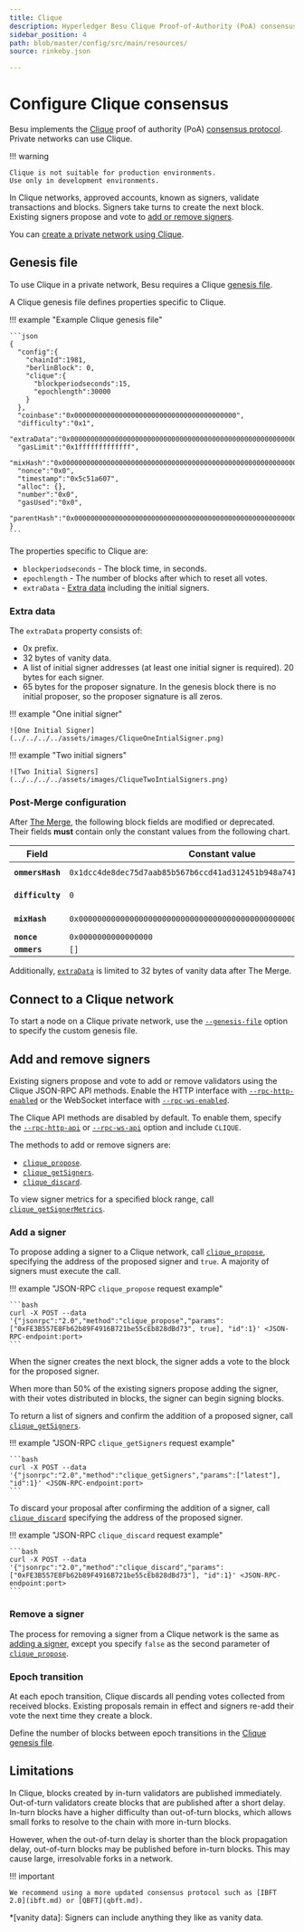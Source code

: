 ```yaml
---
title: Clique
description: Hyperledger Besu Clique Proof-of-Authority (PoA) consensus protocol implementation
sidebar_position: 4
path: blob/master/config/src/main/resources/
source: rinkeby.json

---
```


# Configure Clique consensus

Besu implements the [Clique](https://eips.ethereum.org/EIPS/eip-225) proof of authority (PoA) [consensus protocol](index.md).
Private networks can use Clique.

!!! warning

    Clique is not suitable for production environments.
    Use only in development environments.

In Clique networks, approved accounts, known as signers, validate transactions and blocks. Signers
take turns to create the next block.
Existing signers propose and vote to [add or remove signers](#add-and-remove-signers).

You can [create a private network using Clique](../../../tutorials/clique.md).

## Genesis file

To use Clique in a private network, Besu requires a Clique [genesis file](../../../../public-networks/concepts/genesis-file.md).

A Clique genesis file defines properties specific to Clique.

!!! example "Example Clique genesis file"

    ```json
    {
      "config":{
        "chainId":1981,
        "berlinBlock": 0,
        "clique":{
          "blockperiodseconds":15,
          "epochlength":30000
        }
      },
      "coinbase":"0x0000000000000000000000000000000000000000",
      "difficulty":"0x1",
      "extraData":"0x000000000000000000000000000000000000000000000000000000000000000001a54556254bfa3db2daa7673435ec63649925c50000000000000000000000000000000000000000000000000000000000000000000000000000000000000000000000000000000000000000000000000000000000",
      "gasLimit":"0x1fffffffffffff",
      "mixHash":"0x0000000000000000000000000000000000000000000000000000000000000000",
      "nonce":"0x0",
      "timestamp":"0x5c51a607",
      "alloc": {},
      "number":"0x0",
      "gasUsed":"0x0",
      "parentHash":"0x0000000000000000000000000000000000000000000000000000000000000000"
    }
    ```

The properties specific to Clique are:

* `blockperiodseconds` - The block time, in seconds.
* `epochlength` - The number of blocks after which to reset all votes.
* `extraData` - [Extra data](#extra-data) including the initial signers.

### Extra data

The `extraData` property consists of:

* 0x prefix.
* 32 bytes of vanity data.
* A list of initial signer addresses (at least one initial signer is required).
  20 bytes for each signer.
* 65 bytes for the proposer signature.
  In the genesis block there is no initial proposer, so the proposer signature is all zeros.

!!! example "One initial signer"

    ![One Initial Signer](../../../../assets/images/CliqueOneIntialSigner.png)

!!! example "Two initial signers"

    ![Two Initial Signers](../../../../assets/images/CliqueTwoIntialSigners.png)

### Post-Merge configuration

After [The Merge](../../../../public-networks/concepts/the-merge.md), the following block fields are modified or deprecated.
Their fields **must** contain only the constant values from the following chart.

| Field | Constant value | Comment |
|-------|----------------|---------|
| **`ommersHash`** | `0x1dcc4de8dec75d7aab85b567b6ccd41ad312451b948a7413f0a142fd40d49347` | `= Keccak256(RLP([]))` |
| **`difficulty`** | `0` | Replaced with `prevrandao` |
| **`mixHash`**    | `0x0000000000000000000000000000000000000000000000000000000000000000` | Replaced with `prevrandao` |
| **`nonce`**      | `0x0000000000000000` |  |
| **`ommers`**     | `[]` | `RLP([]) = 0xc0`  |

Additionally, [`extraData`](#extra-data) is limited to 32 bytes of vanity data after The Merge.

## Connect to a Clique network

To start a node on a Clique private network, use the
[`--genesis-file`](../../../../public-networks/reference/cli/options.md#genesis-file) option to specify the custom
genesis file.

## Add and remove signers

Existing signers propose and vote to add or remove validators using the Clique JSON-RPC API methods.
Enable the HTTP interface with [`--rpc-http-enabled`](../../../../public-networks/reference/cli/options.md#rpc-http-enabled) or the
WebSocket interface with [`--rpc-ws-enabled`](../../../../public-networks/reference/cli/options.md#rpc-ws-enabled).

The Clique API methods are disabled by default.
To enable them, specify the [`--rpc-http-api`](../../../../public-networks/reference/cli/options.md#rpc-http-api) or
[`--rpc-ws-api`](../../../../public-networks/reference/cli/options.md#rpc-ws-api) option and include `CLIQUE`.

The methods to add or remove signers are:

* [`clique_propose`](../../../reference/api/index.md#clique_propose).
* [`clique_getSigners`](../../../reference/api/index.md#clique_getsigners).
* [`clique_discard`](../../../reference/api/index.md#clique_discard).

To view signer metrics for a specified block range, call
[`clique_getSignerMetrics`](../../../reference/api/index.md#clique_getsignermetrics).

### Add a signer

To propose adding a signer to a Clique network, call
[`clique_propose`](../../../reference/api/index.md#clique_propose), specifying the address of the proposed signer and `true`.
A majority of signers must execute the call.

!!! example "JSON-RPC `clique_propose` request example"

    ```bash
    curl -X POST --data '{"jsonrpc":"2.0","method":"clique_propose","params":["0xFE3B557E8Fb62b89F4916B721be55cEb828dBd73", true], "id":1}' <JSON-RPC-endpoint:port>
    ```

When the signer creates the next block, the signer adds a vote to the block for the proposed signer.

When more than 50% of the existing signers propose adding the signer, with their votes distributed in blocks, the
signer can begin signing blocks.

To return a list of signers and confirm the addition of a proposed signer, call
[`clique_getSigners`](../../../reference/api/index.md#clique_getsigners).

!!! example "JSON-RPC `clique_getSigners` request example"

    ```bash
    curl -X POST --data '{"jsonrpc":"2.0","method":"clique_getSigners","params":["latest"], "id":1}' <JSON-RPC-endpoint:port>
    ```

To discard your proposal after confirming the addition of a signer, call
[`clique_discard`](../../../reference/api/index.md#clique_discard) specifying the address of the proposed signer.

!!! example "JSON-RPC `clique_discard` request example"

    ```bash
    curl -X POST --data '{"jsonrpc":"2.0","method":"clique_discard","params":["0xFE3B557E8Fb62b89F4916B721be55cEb828dBd73"], "id":1}' <JSON-RPC-endpoint:port>
    ```

### Remove a signer

The process for removing a signer from a Clique network is the same as [adding a signer](#add-a-signer), except you
specify `false` as the second parameter of [`clique_propose`](../../../reference/api/index.md#clique_propose).

### Epoch transition

At each epoch transition, Clique discards all pending votes collected from received blocks.
Existing proposals remain in effect and signers re-add their vote the next time they create a block.

Define the number of blocks between epoch transitions in the [Clique genesis file](#genesis-file).

## Limitations

In Clique, blocks created by in-turn validators are published immediately.
Out-of-turn validators create blocks that are published after a short delay.
In-turn blocks have a higher difficulty than out-of-turn blocks, which allows small forks to resolve to the chain with
more in-turn blocks.

However, when the out-of-turn delay is shorter than the block propagation delay, out-of-turn blocks may be published
before in-turn blocks.
This may cause large, irresolvable forks in a network.

!!! important

    We recommend using a more updated consensus protocol such as [IBFT 2.0](ibft.md) or [QBFT](qbft.md).

<!-- Acronyms and Definitions -->

*[vanity data]: Signers can include anything they like as vanity data.
